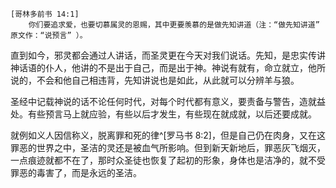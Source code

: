 	[哥林多前书 14:1]
		你们要追求爱，也要切慕属灵的恩赐，其中更要羡慕的是做先知讲道（注：“做先知讲道” 原文作：“说预言” ）。

直到如今，邪灵都会通过人讲话，而圣灵更在今天对我们说话。先知，是忠实传讲神话语的仆人，他讲的不是出于自己，而是出于神。神说有就有，命立就立，他所说的，不会和他自己相违背，先知讲说也是如此，从此就可以分辨羊与狼。

圣经中记载神说的话不论任何时代，对每个时代都有意义，要责备与警告，造就益处。有些预言马上就应验，有些以后才发生，有些现在就成就，以后还要成就。

就例如义人因信称义，脱离罪和死的律^[罗马书 8:2]，但是自己仍在肉身，又在这罪恶的世界之中，圣洁的灵还是被血气所影响。但到新天新地后，罪恶灰飞烟灭，一点痕迹就都不在了，那时众圣徒也恢复了起初的形象，身体也是洁净的，就不受罪恶的毒害了，而是永远的圣洁。

<!--
要切慕作先知讲道（说预言）邪灵通过人讲话 圣灵更在今天对我们讲话
圣经记载的神的话都有意义，都有造就与益处，不分时代
-->
